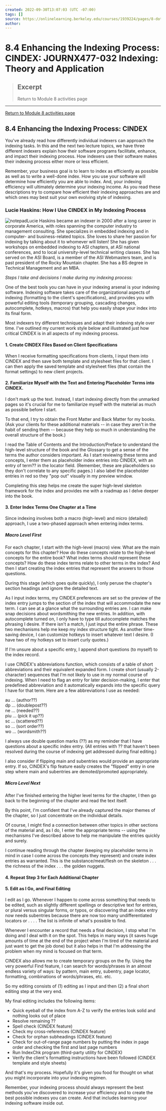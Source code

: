 ```yaml
---
created: 2022-09-30T13:07:03 (UTC -07:00)
tags: []
source: https://onlinelearning.berkeley.edu/courses/1939224/pages/8-dot-4-enhancing-the-indexing-process-cindex
author: 
---
```


# 8.4 Enhancing the Indexing Process: CINDEX: JOURNX477-032 Indexing: Theory and Application

> ## Excerpt
> Return to Module 8 activities page

---
[Return to Module 8 activities page](https://onlinelearning.berkeley.edu/courses/1939224/pages/module-8 "Module 8")

## 8.4 Enhancing the Indexing Process: CINDEX

You've already read how differently individual indexers can approach the indexing tasks. In this and the next two lecture topics, we have three different indexers explain how their software programs facilitate, enhance, and impact their indexing process. How indexers use their software makes their indexing process either more or less efficient.

Remember, your business goal is to learn to index as efficiently as possible as well as to write a well-done index. How you use your software will determine how efficiently you are able to index. And, your indexing efficiency will ultimately determine your indexing income. As you read these descriptions try to compare how efficient their indexing approaches are and which ones may best suit your own evolving style of indexing.

### Lucie Haskins: How I Use CINDEX in My Indexing Process

![notepad](https://onlinelearning.berkeley.edu/courses/1939224/files/233565849/preview)Lucie Haskins became an indexer in 2000 after a long career in corporate America, with roles spanning the computer industry to management consulting. She specializes in embedded indexing and in computer- and business-related topics. She loves to share her passion for indexing by talking about it to whomever will listen! She has given workshops on embedded indexing to ASI chapters, at ASI national conferences, and to local university-level technical writing classes. She has served on the ASI Board, is a member of the ASI Webmasters team, and is past president of the Rocky Mountain chapter. She has a BS degree in Technical Management and an MBA.

_Steps I take and decisions I make during my indexing process:_

One of the best tools you can have in your indexing arsenal is your indexing software. Indexing software takes care of the organizational aspects of indexing (formatting to the client's specifications), and provides you with powerful editing tools (temporary grouping, cascading changes, autocomplete, hotkeys, macros) that help you easily shape your index into its final form.

Most indexers try different techniques and adapt their indexing style over time. I've outlined my current work style below and illustrated just how critical CINDEX is in all aspects of my indexing process.

#### 1\. Create CINDEX Files Based on Client Specifications

When I receive formatting specifications from clients, I input them into CINDEX and then save both template and stylesheet files for that client. I can then apply the saved template and stylesheet files (that contain the format settings) to new client projects.

#### 2\. Familiarize Myself with the Text and Entering Placeholder Terms into CINDEX.

I don't mark up the text. Instead, I start indexing directly from the unmarked pages so it's crucial for me to familiarize myself with the material as much as possible before I start.

To that end, I try to obtain the Front Matter and Back Matter for my books. (Ask your clients for these additional materials -- in case they aren't in the habit of sending them -- because they help so much in understanding the overall structure of the book.)

I read the Table of Contents and the Introduction/Preface to understand the high-level structure of the book and the Glossary to get a sense of the terms the author considers important. As I start reviewing these terms and concepts, I enter them as placeholder index entries into CINDEX, with an entry of term?? in the locator field. (Remember, these are placeholders so they don't correlate to any specific pages.) I also label the placeholder entries in red so they "pop out" visually in my preview window.

Completing this step helps me create the super high-level skeleton framework for the index and provides me with a roadmap as I delve deeper into the book.

#### 3\. Enter Index Terms One Chapter at a Time

Since indexing involves both a macro (high-level) and micro (detailed) approach, I use a two-phased approach when entering index terms.

##### **Macro Level First**

For each chapter, I start with the high-level (macro) view. What are the main concepts for this chapter? How do these concepts relate to the high-level concepts for the entire book? What index terms should represent these concepts? How do these index terms relate to other terms in the index? And then I start creating the index entries that represent the answers to those questions.

During this stage (which goes quite quickly), I only peruse the chapter's section headings and ignore the detailed text.

As I input index terms, my CINDEX preferences are set so the preview of the index entry jumps to the section of the index that will accommodate the new term. I can see at a glance what the surrounding entries are. I can make snap decisions about wordsmithing the new entries. In addition, with autocomplete turned on, I only have to type till autocomplete matches the phrasing I desire. If there isn't a match, I just input the entire phrase. These two mechanisms help me keep my index structure tight. As another time-saving device, I can customize hotkeys to insert whatever text I desire. (I have two of my hotkeys set to insert curly quotes.)

If I'm unsure about a specific entry, I append short questions (to myself) to the index record.

I use CINDEX's abbreviations function, which consists of a table of short abbreviations and their equivalent expanded form. I create short (usually 2-character) sequences that I'm not likely to use in my normal course of indexing. When I need to flag an entry for later decision-making, I enter that predefined abbreviation and it automatically expands into the specific query I have for that term. Here are a few abbreviations I use as needed:

au ... (author??)  
dp ... (doublepost??)  
ne ... (needed??)  
piu ... (pick it up??)  
sc ... (scattered??)  
so ... (sort order??)  
wo ... (wordsmith??)

I always use double question marks (??) as my reminder that I have questions about a specific index entry. (All entries with ?? that haven't been resolved during the course of indexing get addressed during final editing.)

I also consider if flipping main and subentries would provide an appropriate entry. If so, CINDEX's flip feature easily creates the "flipped" entry in one step where main and subentries are demoted/promoted appropriately.

##### **Micro Level Next**

After I've finished entering the higher level terms for the chapter, I then go back to the beginning of the chapter and read the text itself.

By this point, I'm confident that I've already captured the major themes of the chapter, so I just concentrate on the individual details.

Of course, I might find a connection between other topics in other sections of the material and, as I do, I enter the appropriate terms -- using the mechanisms I've described above to help me manipulate the entries quickly and surely.

I continue reading through the chapter (keeping my placeholder terms in mind in case I come across the concepts they represent) and create index entries as warranted. This is the substance/meat/flesh on the skeleton . . . the richness of the index . . . the golden nuggets.

#### 4\. Repeat Step 3 for Each Additional Chapter

#### 5\. Edit as I Go, and Final Editing

I edit as I go. Whenever I happen to come across something that needs to be edited, such as slightly different spellings or descriptive text for entries, or plural versus singular forms, or typos, or discovering that an index entry now needs subentries because there are now too many undifferentiated locators or . . . . The list is infinite of what's possible to find.

Whenever I encounter a record that needs a final decision, I stop what I'm doing and I deal with it on the spot. This helps in many ways (it saves huge amounts of time at the end of the project when I'm tired of the material and just want to get the job done) but it also helps in that I'm addressing the problem when my mind is focused on that term.

CINDEX also allows me to create temporary groups on the fly. Using the very powerful Find feature, I can search for words/phrases in an almost endless variety of ways: by pattern, main entry, subentry, page locator, formatting, combinations of words/phrases, etc. etc.

So my editing consists of (1) editing as I input and then (2) a final short editing step at the very end.

My final editing includes the following items:

-   Quick eyeball of the index from A-Z to verify the entries look solid and nothing looks out of place
-   Resolve remaining ??
-   Spell check (CINDEX feature)
-   Check my cross-references (CINDEX feature)
-   Check for orphan subheadings (CINDEX feature)
-   Check for out-of-range page numbers by putting the index in page order and checking the first and last page numbers
-   Run IndexChk program (third-party utility for CINDEX)
-   Verify the client's formatting instructions have been followed (CINDEX template and style sheets)

And that's my process. Hopefully it's given you food for thought on what you might incorporate into your indexing regimen.

Remember, your indexing process should always represent the best methods you've discovered to increase your efficiency and to create the best possible indexes you can create. And that includes learning your indexing software inside out.

